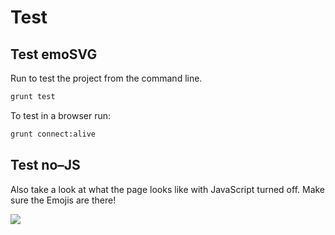 # Test

## Test emoSVG
Run to test the project from the command&nbsp;line.

```bash
grunt test
```

To test in a browser&nbsp;run:

```bash
grunt connect:alive
```

## Test no&ndash;JS
Also take a look at what the page looks like with JavaScript turned off. Make sure the Emojis are&nbsp;there!

![](http://j4p.us/282f1P122n2d/Screen%20Shot%202016-11-27%20at%209.51.30%20PM.png)
